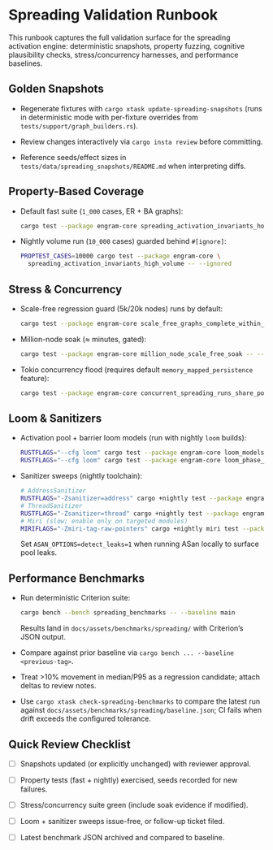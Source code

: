 # Spreading Validation Runbook

This runbook captures the full validation surface for the spreading activation engine: deterministic snapshots, property fuzzing, cognitive plausibility checks, stress/concurrency harnesses, and performance baselines.

## Golden Snapshots

- Regenerate fixtures with `cargo xtask update-spreading-snapshots` (runs in deterministic mode with per-fixture overrides from `tests/support/graph_builders.rs`).

- Review changes interactively via `cargo insta review` before committing.

- Reference seeds/effect sizes in `tests/data/spreading_snapshots/README.md` when interpreting diffs.

## Property-Based Coverage

- Default fast suite (`1_000` cases, ER + BA graphs):

  ```bash
  cargo test --package engram-core spreading_activation_invariants_hold
  ```

- Nightly volume run (`10_000` cases) guarded behind `#[ignore]`:

  ```bash
  PROPTEST_CASES=10000 cargo test --package engram-core \
    spreading_activation_invariants_high_volume -- --ignored
  ```

## Stress & Concurrency

- Scale-free regression guard (5k/20k nodes) runs by default:

  ```bash
  cargo test --package engram-core scale_free_graphs_complete_within_budget
  ```

- Million-node soak (≈ minutes, gated):

  ```bash
  cargo test --package engram-core million_node_scale_free_soak -- --ignored
  ```

- Tokio concurrency flood (requires default `memory_mapped_persistence` feature):

  ```bash
  cargo test --package engram-core concurrent_spreading_runs_share_pools_safely
  ```

## Loom & Sanitizers

- Activation pool + barrier loom models (run with nightly `loom` builds):

  ```bash
  RUSTFLAGS="--cfg loom" cargo test --package engram-core loom_models::activation_pool_reclaims_records_across_interleavings
  RUSTFLAGS="--cfg loom" cargo test --package engram-core loom_phase_barrier_resets_without_deadlock
  ```

- Sanitizer sweeps (nightly toolchain):

  ```bash
  # AddressSanitizer
  RUSTFLAGS="-Zsanitizer=address" cargo +nightly test --package engram-core
  # ThreadSanitizer
  RUSTFLAGS="-Zsanitizer=thread" cargo +nightly test --package engram-core
  # Miri (slow; enable only on targeted modules)
  MIRIFLAGS="-Zmiri-tag-raw-pointers" cargo +nightly miri test --package engram-core
  ```

  Set `ASAN_OPTIONS=detect_leaks=1` when running ASan locally to surface pool leaks.

## Performance Benchmarks

- Run deterministic Criterion suite:

  ```bash
  cargo bench --bench spreading_benchmarks -- --baseline main
  ```

  Results land in `docs/assets/benchmarks/spreading/` with Criterion’s JSON output.

- Compare against prior baseline via `cargo bench ... --baseline <previous-tag>`.

- Treat >10% movement in median/P95 as a regression candidate; attach deltas to review notes.

- Use `cargo xtask check-spreading-benchmarks` to compare the latest run against `docs/assets/benchmarks/spreading/baseline.json`; CI fails when drift exceeds the configured tolerance.

## Quick Review Checklist

- [ ] Snapshots updated (or explicitly unchanged) with reviewer approval.

- [ ] Property tests (fast + nightly) exercised, seeds recorded for new failures.

- [ ] Stress/concurrency suite green (include soak evidence if modified).

- [ ] Loom + sanitizer sweeps issue-free, or follow-up ticket filed.

- [ ] Latest benchmark JSON archived and compared to baseline.
